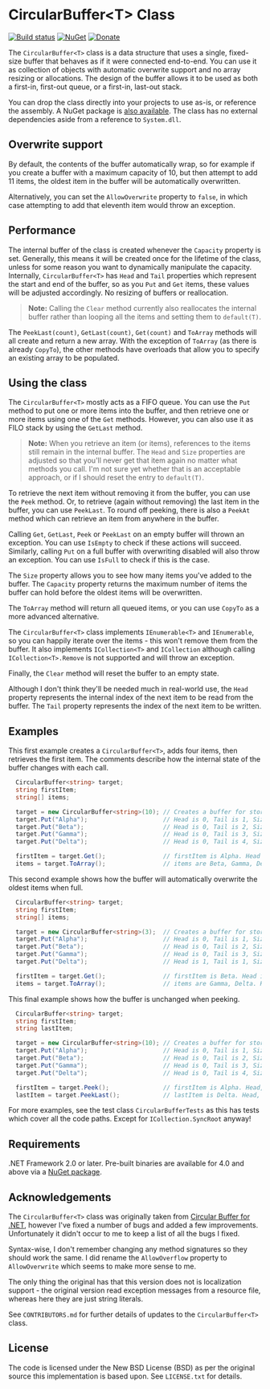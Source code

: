 # CircularBuffer&lt;T> Class

[![Build status][1]][2]
[![NuGet][5]][3]
[![Donate][6]][7]

The `CircularBuffer<T>` class is a data structure that uses a
single, fixed-size buffer that behaves as if it were connected
end-to-end. You can use it as collection of objects with
automatic overwrite support and no array resizing or
allocations. The design of the buffer allows it to be used as
both a first-in, first-out queue, or a first-in, last-out stack.

You can drop the class directly into your projects to use as-is,
or reference the assembly. A NuGet package is [also
available][3]. The class has no external dependencies aside from
a reference to `System.dll`.

## Overwrite support

By default, the contents of the buffer automatically wrap, so
for example if you create a buffer with a maximum capacity of
10, but then attempt to add 11 items, the oldest item in the
buffer will be automatically overwritten.

Alternatively, you can set the `AllowOverwrite` property to
`false`, in which case attempting to add that eleventh item
would throw an exception.

## Performance

The internal buffer of the class is created whenever the
`Capacity` property is set. Generally, this means it will be
created once for the lifetime of the class, unless for some
reason you want to dynamically manipulate the capacity.
Internally, `CircularBuffer<T>` has `Head` and `Tail` properties
which represent the start and end of the buffer, so as you `Put`
and `Get` items, these values will be adjusted accordingly. No
resizing of buffers or reallocation.

> **Note:** Calling the `Clear` method currently also
> reallocates the internal buffer rather than looping all the
> items and setting them to `default(T)`.

The `PeekLast(count)`, `GetLast(count)`, `Get(count)` and
`ToArray` methods will all create and return a new array. With
the exception of `ToArray` (as there is already `CopyTo`), the
other methods have overloads that allow you to specify an
existing array to be populated.

## Using the class

The `CircularBuffer<T>` mostly acts as a FIFO queue. You can use
the `Put` method to put one or more items into the buffer, and
then retrieve one or more items using one of the `Get` methods.
However, you can also use it as FILO stack by using the
`GetLast` method.

> **Note:** When you retrieve an item (or items), references to
> the items still remain in the internal buffer. The `Head` and
> `Size` properties are adjusted so that you'll never get that
> item again no matter what methods you call. I'm not sure yet
> whether that is an acceptable approach, or if I should reset
> the entry to `default(T)`.

To retrieve the next item without removing it from the buffer,
you can use the `Peek` method. Or, to retrieve (again without
removing) the last item in the buffer, you can use `PeekLast`.
To round off peeking, there is also a `PeekAt` method which can
retrieve an item from anywhere in the buffer.

Calling `Get`, `GetLast`, `Peek` or `PeekLast` on an empty
buffer will thrown an exception. You can use `IsEmpty` to check
if these actions will succeed. Similarly, calling `Put` on a
full buffer with overwriting disabled will also throw an
exception. You can use `IsFull` to check if this is the case.

The `Size` property allows you to see how many items you've
added to the buffer. The `Capacity` property returns the maximum
number of items the buffer can hold before the oldest items will
be overwritten.

The `ToArray` method will return all queued items, or you can
use `CopyTo` as a more advanced alternative.

The `CircularBuffer<T>` class implements `IEnumerable<T>` and
`IEnumerable`, so you can happily iterate over the items - this
won't remove them from the buffer. It also implements
`ICollection<T>` and `ICollection` although calling
`ICollection<T>.Remove` is not supported and will throw an
exception.

Finally, the `Clear` method will reset the buffer to an empty
state.

Although I don't think they'll be needed much in real-world use,
the `Head` property represents the internal index of the next
item to be read from the buffer. The `Tail` property represents
the index of the next item to be written.

## Examples

This first example creates a `CircularBuffer<T>`, adds four
items, then retrieves the first item. The comments describe how
the internal state of the buffer changes with each call.

```csharp
  CircularBuffer<string> target;
  string firstItem;
  string[] items;

  target = new CircularBuffer<string>(10); // Creates a buffer for storing up to 10 items
  target.Put("Alpha");                     // Head is 0, Tail is 1, Size is 1
  target.Put("Beta");                      // Head is 0, Tail is 2, Size is 2
  target.Put("Gamma");                     // Head is 0, Tail is 3, Size is 3
  target.Put("Delta");                     // Head is 0, Tail is 4, Size is 4

  firstItem = target.Get();                // firstItem is Alpha. Head is 1, Tail is 4, Size is 3
  items = target.ToArray();                // items are Beta, Gamma, Delta. Head, Tail and Size are unchanged.
```

This second example shows how the buffer will automatically
overwrite the oldest items when full.

```csharp
  CircularBuffer<string> target;
  string firstItem;
  string[] items;

  target = new CircularBuffer<string>(3);  // Creates a buffer for storing up to 3 items
  target.Put("Alpha");                     // Head is 0, Tail is 1, Size is 1
  target.Put("Beta");                      // Head is 0, Tail is 2, Size is 2
  target.Put("Gamma");                     // Head is 0, Tail is 3, Size is 3
  target.Put("Delta");                     // Head is 1, Tail is 1, Size is 3

  firstItem = target.Get();                // firstItem is Beta. Head is 2, Tail is 1, Size is 2
  items = target.ToArray();                // items are Gamma, Delta. Head, Tail and Size are unchanged.
```

This final example shows how the buffer is unchanged when
peeking.

```csharp
  CircularBuffer<string> target;
  string firstItem;
  string lastItem;

  target = new CircularBuffer<string>(10); // Creates a buffer for storing up to 10 items
  target.Put("Alpha");                     // Head is 0, Tail is 1, Size is 1
  target.Put("Beta");                      // Head is 0, Tail is 2, Size is 2
  target.Put("Gamma");                     // Head is 0, Tail is 3, Size is 3
  target.Put("Delta");                     // Head is 0, Tail is 4, Size is 4

  firstItem = target.Peek();               // firstItem is Alpha. Head, Tail and Size are unchanged.
  lastItem = target.PeekLast();            // lastItem is Delta. Head, Tail and Size are unchanged.
```

For more examples, see the test class `CircularBufferTests` as
this has tests which cover all the code paths. Except for
`ICollection.SyncRoot` anyway!

## Requirements

.NET Framework 2.0 or later. Pre-built binaries are available
for 4.0 and above via a [NuGet package][3].

## Acknowledgements

The `CircularBuffer<T>` class was originally taken from
[Circular Buffer for .NET][4], however I've fixed a number of
bugs and added a few improvements. Unfortunately it didn't occur
to me to keep a list of all the bugs I fixed.

Syntax-wise, I don't remember changing any method signatures so
they should work the same. I did rename the `AllowOverflow`
property to `AllowOverwrite` which seems to make more sense to
me.

The only thing the original has that this version does not is
localization support - the original version read exception
messages from a resource file, whereas here they are just string
literals.

See `CONTRIBUTORS.md` for further details of updates to the
`CircularBuffer<T>` class.

## License

The code is licensed under the New BSD License (BSD) as per the
original source this implementation is based upon. See
`LICENSE.txt` for details.

[1]: https://ci.appveyor.com/api/projects/status/h7pwdahqmxajsyj7?svg=true
[2]: https://ci.appveyor.com/project/cyotek/cyotek-collections-generic-circularbuffer
[3]: https://www.nuget.org/packages/Cyotek.CircularBuffer/
[4]: http://circularbuffer.codeplex.com/
[5]: https://img.shields.io/nuget/v/Cyotek.CircularBuffer.svg
[6]: https://www.paypalobjects.com/en_US/i/btn/btn_donate_SM.gif
[7]: https://paypal.me/cyotek
